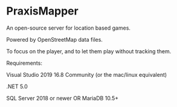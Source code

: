 # PraxisMapper
An open-source server for location based games. 

Powered by OpenStreetMap data files.

To focus on the player, and to let them play without tracking them.


Requirements:

Visual Studio 2019 16.8 Community (or the mac/linux equivalent)

.NET 5.0

SQL Server 2018 or newer OR MariaDB 10.5+



